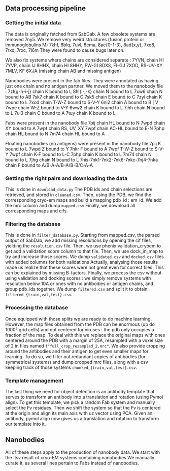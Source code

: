 ## Data processing pipeline

### Getting the initial data

The data is originally fetched from SabDab.
A few obsolete systems are removed 7ny5.
We remove very weird structures (fusion protein or immunoglobulins M)
7khf, 8blq, 7uvl, 8ema, 8ae{0-1-3}, 8ad{x,y}, 7xq8, 7rxd, 7rxc, 7l6m
They were found to cause bugs later on.

We also fix systems where chains are considered separate :
7YVN, chain HI
7YVP, chain IJ
8HHX, chain HI
8HHY, FW-GI
8DXS, FI-GJ
7XOD, RS-UV-XY
7MLV, KF
6XJA (missing chain AB and missing antigen)

Nanobodies were present in the fab files. They were annotated as having just one chain and no antigen partner.
We moved them to the nanobody file :
7zl{g-h-i-j} chain K bound to L
8hi{i-j-k} chain N bound to L
7xw6 chain N bound to AB
7sk7 chain K bound to C
7sk5 chain E bound to C
7zyi chain K bound to L
7xod chain T-W-Z bound to S-V-Y
6ni2 chain A bound to B | V
7wpe chain W-Z bound to V-Y
6ww2 chain K bound to L
7jhh chain N bound to L
7ul3 chain C bound to A
7tuy chain K bound to L

Fabs were present in the nanobody file
7pij chain HL bound to N
7wpd chain XY bound to A
7wpf chain RS, UV, XY
7wpf chain AC-HL bound to E-N
7php chain HL bound to N
7m74 chain HL bound to A

Floating nanobodies (no antigens) were present in the nanobody file
7pij K bound to L
7wpd Z bound to Y
7nkr F bound to A
7wpf T-W-Z bound to S-V-Y
7wpf chain K-F bound to L-C
7php chain K bound to L
7m74 chain N bound to L
7jhg chain N bound to L
7nis-7nk1-7nk2-7nk6-7nkc-7nj4-7nka chain F bound to A/B-A-A/B-A/B-B/C-A-A


### Getting the right pairs and downloading the data

This is done in `download_data.py`
The PDB ids and chain selections are retrieved, and stored in `cleaned.csv`.
Then, using the PDB, we find the corresponding cryo-em maps and build a mapping pdb_id : em_id.
We add the mrc column and dump `mapped.csv`
Finally, we download all corresponding maps and cifs.

### Filtering the database

This is done in `filter_database.py`.
Starting from mapped.csv, the parsed output of SabDab, we add missing resolutions by opening the cif files,
yielding the `resolution.csv` file.
Then, we use phenix.validation_cryoem to get add a validation score column to that file.
Then, we use dock_in_map to try and increase those scores.
We dump `validated.csv` and `docked.csv` files with added columns for both validations
Actually, analysing those results made us realize that these scores were not great even for correct files.
This can be explained by missing B-factors.
Finally, we process the csv without using validation and docking scores : we simply remove systems with resolution
below 10A or ones with no antibodies or antigen chains, and group pdb_ids together.
We dump `filtered.csv` and split it to obtain `filtered_{train,val,test}.csv`.

### Processing the database

Once equipped with those splits we are ready to do machine learning.
However, the map files obtained from the PDB can be enormous (up do 1000³ grid cells) and not centered for viruses :
the pdb only occupies a fraction of the map.
To deal with this we replace the original maps with ones centered around the PDB with a margin of 25A, resampled with a
voxel size of 2 in files named `f"full_crop_resampled_2.mrc"`.
We also provide cropping around the antibodies and their antigen to get even smaller maps for learning.
To do so, we filter out redundant copies of antibodies (for symmetrical systems) and dump cropped mrc files, along with
a csv keeping track of those systems `chunked_{train,val,test}.csv`.

### Template management

The last thing we need for object detection is an antibody template that serves to transform an antibody into a
translation and rotation (using Pymol align).
To get this template, we pick a random Fab system and manually select the Fv residues.
Then we shift the system so that the Fv is centered at the origin and align its main axis with uz vector using PCA.
Given an antibody, pymol align now gives us a translation and rotation to transform our template into it.

## Nanobodies

All of these steps apply to the production of nanobody data.
We start with the .tsv result of cryo-EM systems containing nanobodies
We manually curate it, as several lines pertain to Fabs instead of nanobodies.
